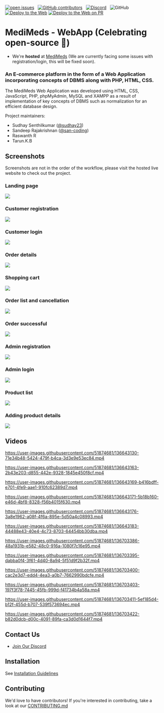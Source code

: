 [![open issues](https://img.shields.io/github/issues/sudhay23/MediMeds-Web-App)](https://github.com/sudhay23/MediMeds-Web-App/issues) &nbsp;
[![GitHub contributors](https://img.shields.io/github/contributors/sudhay23/MediMeds-Web-App)](https://github.com/sudhay23/MediMeds-Web-App/graphs/contributors) &nbsp;
[![Discord](https://img.shields.io/discord/893535629277818950?color=blueviolet&label=discord&logo=discord&logoColor=white)](https://discord.gg/yhtkaawfNq) &nbsp;
![GitHub](https://img.shields.io/github/license/sudhay23/MediMeds-Web-App?color=9cf) &nbsp;
[![Deploy to the Web](https://github.com/sudhay23/MediMeds-Web-App/actions/workflows/webhost.yml/badge.svg)](https://github.com/sudhay23/MediMeds-Web-App/actions/workflows/webhost.yml)
[![Deploy to the Web on PR](https://github.com/sudhay23/MediMeds-Web-App/actions/workflows/webhost_pr.yml/badge.svg)](https://github.com/sudhay23/MediMeds-Web-App/actions/workflows/webhost_pr.yml)

# MediMeds - WebApp (Celebrating open-source 🎉)

- We're **hosted** at [MediMeds](https://shoponline-web.000webhostapp.com/) (We are currently facing some issues with registration/login, this will be fixed soon).

### An E-commerce platform in the form of a Web Application incorporating concepts of DBMS along with PHP, HTML, CSS.

The MediMeds Web Application was developed using HTML, CSS, JavaScript, PHP, phpMyAdmin, MySQL and XAMPP as a result of implementation of key concepts of DBMS such as normalization for an efficient database design.

Project maintainers:

- Sudhay Senthilkumar ([@sudhay23](https://github.com/sudhay23))
- Sandeep Rajakrishnan ([@san-coding](https://github.com/san-coding))
- Raswanth R
- Tarun.K.B

## Screenshots

Screenshots are not in the order of the workflow, please visit the hosted live website to check out the project.

### Landing page

![](.github/images/00-Landing-page.png)

### Customer registration

![](.github/images/01-Customer-registration.png)

### Customer login

![](.github/images/02-Customer-login.png)

### Order details

![](.github/images/03-Order-details.png)

### Shopping cart

![](.github/images/04-Shopping-cart.png)

### Order list and cancellation

![](.github/images/05-Order-list-and-cancellation.png)

### Order successful

![](.github/images/06-Order-successful.png)

### Admin registration

![](.github/images/07-Admin-registration.png)

### Admin login

![](.github/images/08-Admin-login.png)

### Product list

![](.github/images/09-Product-list.png)

### Adding product details

![](.github/images/10-Adding-product-details.png)

## Videos

https://user-images.githubusercontent.com/51874681/136643130-71e34b48-5424-479f-b4ca-3d3e9e53ec84.mp4

https://user-images.githubusercontent.com/51874681/136643163-2b43e203-d855-442e-9328-1845e450f8cf.mp4

https://user-images.githubusercontent.com/51874681/136643169-b416bdff-e701-4fe9-aae1-910fc62389d7.mp4

https://user-images.githubusercontent.com/51874681/136643171-5b18b160-e46d-4bf8-8328-f56b4015f630.mp4

https://user-images.githubusercontent.com/51874681/136643176-3a8e1962-a08f-4f6a-895e-5d50a4c08993.mp4

https://user-images.githubusercontent.com/51874681/136643183-44488e43-40e4-4c73-8703-64454bb30dba.mp4

https://user-images.githubusercontent.com/51874681/136703386-48a1931b-e582-48c0-916a-1080f7c16e95.mp4

https://user-images.githubusercontent.com/51874681/136703395-dabba0f4-3f61-4d40-8a94-5f51d9f2b32f.mp4

https://user-images.githubusercontent.com/51874681/136703400-cac2e3d7-edd4-4ea3-a0b7-7662990bdcfe.mp4

https://user-images.githubusercontent.com/51874681/136703403-197f3f78-7445-45fb-999d-f41734b4a58a.mp4

https://user-images.githubusercontent.com/51874681/136703411-5ef185d4-b12f-455d-b707-539f573694ec.mp4

https://user-images.githubusercontent.com/51874681/136703422-b82d0dcb-d00c-4091-89fa-ca3d0d1644f7.mp4

## Contact Us

- [Join Our Discord](https://discord.gg/yhtkaawfNq)

## Installation

See [Installation Guidelines](installation_guidelines.md)

## Contributing

We'd love to have contributors! If you're interested in contributing, take a look at our [CONTRIBUTING.md](./CONTRIBUTING.md)
